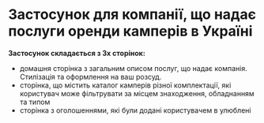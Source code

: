 # Застосунок для компанії, що надає послуги оренди камперів в Україні

**Застосунок складається з 3х сторінок:**

- домашня сторінка з загальним описом послуг, що надає компанія. Стилізація та оформлення на ваш розсуд.
- сторінка, що містить каталог камперів різної комплектації, які користувач може фільтрувати за місцем знаходження, обладнанням та типом
- сторінка з оголошеннями, які були додані користувачем в улюблені
